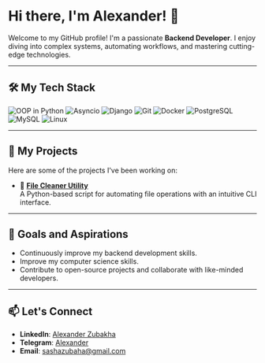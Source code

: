 # Hi there, I'm Alexander! 👋

Welcome to my GitHub profile! I'm a passionate **Backend Developer**. I enjoy diving into complex systems, automating workflows, and mastering cutting-edge technologies.

---

## 🛠️ My Tech Stack
![OOP in Python](https://img.shields.io/badge/OOP-Python-3776AB?style=for-the-badge&logo=python&logoColor=white)
![Asyncio](https://img.shields.io/badge/Asyncio-3776AB?style=for-the-badge&logo=python&logoColor=white)
![Django](https://img.shields.io/badge/Django-092E20?style=for-the-badge&logo=django&logoColor=white)
![Git](https://img.shields.io/badge/Git-F05032?style=for-the-badge&logo=git&logoColor=white)
![Docker](https://img.shields.io/badge/Docker-2496ED?style=for-the-badge&logo=docker&logoColor=white)
![PostgreSQL](https://img.shields.io/badge/PostgreSQL-336791?style=for-the-badge&logo=postgresql&logoColor=white)
![MySQL](https://img.shields.io/badge/MySQL-4479A1?style=for-the-badge&logo=mysql&logoColor=white)
![Linux](https://img.shields.io/badge/Linux-FCC624?style=for-the-badge&logo=linux&logoColor=black)

---

## 📂 My Projects
Here are some of the projects I've been working on:

- 🔧 [**File Cleaner Utility**](https://github.com/Sasha-Zubakha/File-Cleaner-Utility)  
  A Python-based script for automating file operations with an intuitive CLI interface.

---

## 🎯 Goals and Aspirations
- Continuously improve my backend development skills.  
- Improve my computer science skills.
- Contribute to open-source projects and collaborate with like-minded developers.  

---

## 📫 Let's Connect
- **LinkedIn**: [Alexander Zubakha](https://www.linkedin.com/in/alexander-zubakha-6180972b5/)  
- **Telegram**: [Alexander](https://t.me/The_Bloody_Flower_of_Death)  
- **Email**: [sashazubaha@gmail.com](mailto:sashazubaha@gmail.com)
